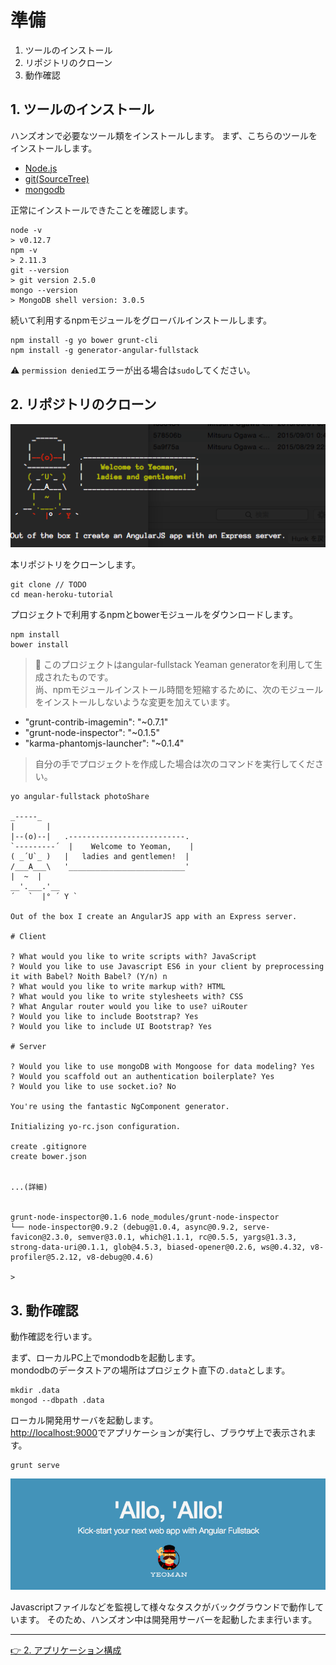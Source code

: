# 準備

1. ツールのインストール
1. リポジトリのクローン
1. 動作確認

## 1. ツールのインストール

ハンズオンで必要なツール類をインストールします。
まず、こちらのツールをインストールします。

- [Node.js](https://nodejs.org/)
- [git(SourceTree)](https://www.atlassian.com/ja/software/sourcetree/overview)
- [mongodb](https://www.mongodb.org/)

正常にインストールできたことを確認します。

```
node -v
> v0.12.7
npm -v
> 2.11.3
git --version
> git version 2.5.0
mongo --version
> MongoDB shell version: 3.0.5
```

続いて利用するnpmモジュールをグローバルインストールします。

```
npm install -g yo bower grunt-cli
npm install -g generator-angular-fullstack
```

:warning:  `permission denied`エラーが出る場合は`sudo`してください。

## 2. リポジトリのクローン

![yo](images/yo.png)

本リポジトリをクローンします。

```
git clone // TODO
cd mean-heroku-tutorial
```

プロジェクトで利用するnpmとbowerモジュールをダウンロードします。

```
npm install
bower install
```

> :gift_heart: このプロジェクトはangular-fullstack Yeaman generatorを利用して生成されたものです。  
尚、npmモジュールインストール時間を短縮するために、次のモジュールをインストールしないような変更を加えています。  
- "grunt-contrib-imagemin": "~0.7.1"
- "grunt-node-inspector": "~0.1.5"
- "karma-phantomjs-launcher": "~0.1.4"  

> 自分の手でプロジェクトを作成した場合は次のコマンドを実行してください。    

```
yo angular-fullstack photoShare

_-----_
|       |
|--(o)--|   .--------------------------.
`---------´  |    Welcome to Yeoman,    |
( _´U`_ )   |   ladies and gentlemen!  |
/___A___\   '__________________________'
|  ~  |
__'.___.'__
´   `  |° ´ Y `

Out of the box I create an AngularJS app with an Express server.

# Client

? What would you like to write scripts with? JavaScript
? Would you like to use Javascript ES6 in your client by preprocessing it with Babel? Noith Babel? (Y/n) n
? What would you like to write markup with? HTML
? What would you like to write stylesheets with? CSS
? What Angular router would you like to use? uiRouter
? Would you like to include Bootstrap? Yes
? Would you like to include UI Bootstrap? Yes

# Server

? Would you like to use mongoDB with Mongoose for data modeling? Yes
? Would you scaffold out an authentication boilerplate? Yes
? Would you like to use socket.io? No

You're using the fantastic NgComponent generator.

Initializing yo-rc.json configuration.

create .gitignore
create bower.json


...(詳細)


grunt-node-inspector@0.1.6 node_modules/grunt-node-inspector
└── node-inspector@0.9.2 (debug@1.0.4, async@0.9.2, serve-favicon@2.3.0, semver@3.0.1, which@1.1.1, rc@0.5.5, yargs@1.3.3, strong-data-uri@0.1.1, glob@4.5.3, biased-opener@0.2.6, ws@0.4.32, v8-profiler@5.2.12, v8-debug@0.4.6)

>
```

## 3. 動作確認

動作確認を行います。

まず、ローカルPC上でmondodbを起動します。  
mondodbのデータストアの場所はプロジェクト直下の`.data`とします。

```
mkdir .data
mongod --dbpath .data
```

ローカル開発用サーバを起動します。  
<http://localhost:9000>でアプリケーションが実行し、ブラウザ上で表示されます。
```
grunt serve
```

![初期表示](images/yeoman.png)

Javascriptファイルなどを監視して様々なタスクがバックグラウンドで動作しています。
そのため、ハンズオン中は開発用サーバーを起動したまま行います。

----
[:point_right: 2. アプリケーション構成](../02)
